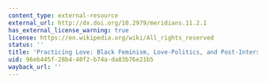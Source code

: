 ```yaml
---
content_type: external-resource
external_url: http://dx.doi.org/10.2979/meridians.11.2.1
has_external_license_warning: true
license: https://en.wikipedia.org/wiki/All_rights_reserved
status: ''
title: 'Practicing Love: Black Feminism, Love-Politics, and Post-Intersectionality'
uid: 96eb445f-28b4-40f2-b74a-da83b76e21b5
wayback_url: ''
---
```

